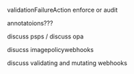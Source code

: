 validationFailureAction enforce or audit

annotatoions???

discuss psps / discuss opa

disucss imagepolicywebhooks

discuss validating and mutating webhooks

